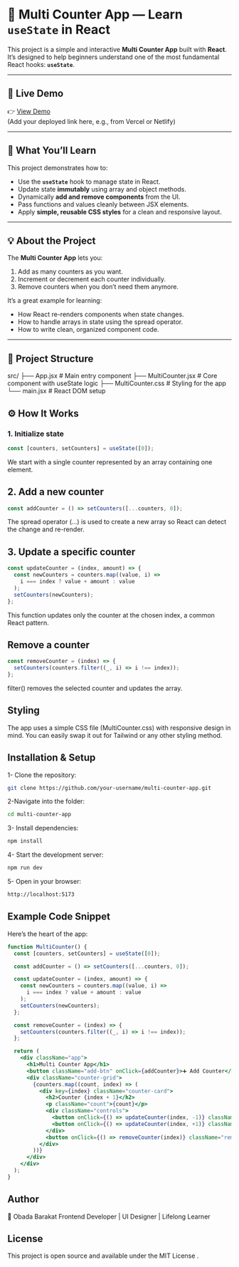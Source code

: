 # 🧮 Multi Counter App — Learn `useState` in React

This project is a simple and interactive **Multi Counter App** built with **React**.  
It’s designed to help beginners understand one of the most fundamental React hooks: **`useState`**.

---

## 🚀 Live Demo

👉 [View Demo](#)  
(Add your deployed link here, e.g., from Vercel or Netlify)

---

## 🧠 What You’ll Learn

This project demonstrates how to:
- Use the **`useState`** hook to manage state in React.
- Update state **immutably** using array and object methods.
- Dynamically **add and remove components** from the UI.
- Pass functions and values cleanly between JSX elements.
- Apply **simple, reusable CSS styles** for a clean and responsive layout.

---

## 💡 About the Project

The **Multi Counter App** lets you:
1. Add as many counters as you want.  
2. Increment or decrement each counter individually.  
3. Remove counters when you don’t need them anymore.

It’s a great example for learning:
- How React re-renders components when state changes.
- How to handle arrays in state using the spread operator.
- How to write clean, organized component code.

---

## 🧩 Project Structure

src/
├── App.jsx # Main entry component
├── MultiCounter.jsx # Core component with useState logic
├── MultiCounter.css # Styling for the app
└── main.jsx # React DOM setup

## ⚙️ How It Works

### 1. Initialize state
```jsx
const [counters, setCounters] = useState([0]);
```
We start with a single counter represented by an array containing one element.

## 2. Add a new counter
```jsx
const addCounter = () => setCounters([...counters, 0]);
```
The spread operator (...) is used to create a new array so React can detect the change and re-render.

## 3. Update a specific counter
```jsx
const updateCounter = (index, amount) => {
  const newCounters = counters.map((value, i) =>
    i === index ? value + amount : value
  );
  setCounters(newCounters);
};
```
This function updates only the counter at the chosen index, a common React pattern.

## Remove a counter
```jsx
const removeCounter = (index) => {
  setCounters(counters.filter((_, i) => i !== index));
};
```
filter() removes the selected counter and updates the array.

## Styling

The app uses a simple CSS file (MultiCounter.css) with responsive design in mind.
You can easily swap it out for Tailwind or any other styling method.

## Installation & Setup
1- Clone the repository:

```bash
git clone https://github.com/your-username/multi-counter-app.git
```

2-Navigate into the folder:
```bash
cd multi-counter-app
```

3- Install dependencies:
```bash
npm install
```

4- Start the development server:
```bash
npm run dev
```

5- Open in your browser:
```bash
http://localhost:5173
```
## Example Code Snippet
Here’s the heart of the app:

```jsx
function MultiCounter() {
  const [counters, setCounters] = useState([0]);

  const addCounter = () => setCounters([...counters, 0]);

  const updateCounter = (index, amount) => {
    const newCounters = counters.map((value, i) =>
      i === index ? value + amount : value
    );
    setCounters(newCounters);
  };

  const removeCounter = (index) => {
    setCounters(counters.filter((_, i) => i !== index));
  };

  return (
    <div className="app">
      <h1>Multi Counter App</h1>
      <button className="add-btn" onClick={addCounter}>➕ Add Counter</button>
      <div className="counter-grid">
        {counters.map((count, index) => (
          <div key={index} className="counter-card">
            <h2>Counter {index + 1}</h2>
            <p className="count">{count}</p>
            <div className="controls">
              <button onClick={() => updateCounter(index, -1)} className="btn minus">➖</button>
              <button onClick={() => updateCounter(index, +1)} className="btn plus">➕</button>
            </div>
            <button onClick={() => removeCounter(index)} className="remove-btn">Remove</button>
          </div>
        ))}
      </div>
    </div>
  );
}
```
## Author
👋 Obada Barakat
Frontend Developer | UI Designer | Lifelong Learner

## License
This project is open source and available under the MIT License
.
